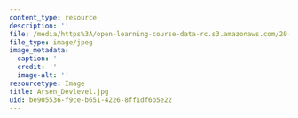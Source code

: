 ```yaml
---
content_type: resource
description: ''
file: /media/https%3A/open-learning-course-data-rc.s3.amazonaws.com/20-020-introduction-to-biological-engineering-design-spring-2009/be905536f9ceb65142268ff1df6b5e22_Arsen_Devlevel.jpg
file_type: image/jpeg
image_metadata:
  caption: ''
  credit: ''
  image-alt: ''
resourcetype: Image
title: Arsen_Devlevel.jpg
uid: be905536-f9ce-b651-4226-8ff1df6b5e22
---
```

